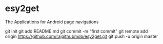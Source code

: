 esy2get
=======

The Applications for Android page navigations 

git init
git add README.md
git commit -m "first commit"
git remote add origin https://github.com/rajgithubmob/esy2get.git
git push -u origin master

